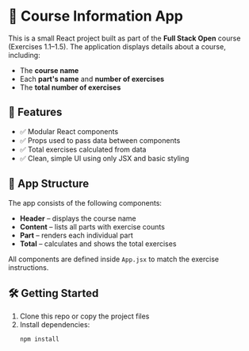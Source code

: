# 📘 Course Information App

This is a small React project built as part of the **Full Stack Open** course (Exercises 1.1–1.5). The application displays details about a course, including: 
- The **course name**
- Each **part's name** and **number of exercises**
- The **total number of exercises**

## 🚀 Features
- ✅ Modular React components  
- ✅ Props used to pass data between components  
- ✅ Total exercises calculated from data  
- ✅ Clean, simple UI using only JSX and basic styling

## 🧱 App Structure
The app consists of the following components:
- **Header** – displays the course name  
- **Content** – lists all parts with exercise counts  
- **Part** – renders each individual part  
- **Total** – calculates and shows the total exercises

All components are defined inside `App.jsx` to match the exercise instructions.

## 🛠️ Getting Started
1. Clone this repo or copy the project files  
2. Install dependencies:
   ```bash
   npm install
